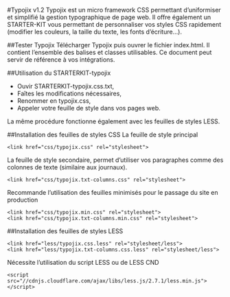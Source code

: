 #Typojix v1.2
Typojix est un micro framework CSS permettant d’uniformiser et simplifié la gestion typographique de page web. Il offre également un STARTER-KIT vous permettant de personnaliser vos styles CSS rapidement (modifier les couleurs, la taille du texte, les fonts d’écriture…).

##Tester Typojix
Télécharger Typojix puis ouvrer le fichier index.html. Il contient l’ensemble des balises et classes utilisables. Ce document peut servir de référence à vos intégrations.

##Utilisation du STARTERKIT-typojix
* Ouvir STARTERKIT-typojix.css.txt,
* Faîtes les modifications nécessaires,
* Renommer en typojix.css,
* Appeler votre feuille de style dans vos pages web.

La même procédure fonctionne également avec les feuilles de styles LESS.

##Installation des feuilles de styles CSS
La feuille de style principal
```
<link href="css/typojix.css" rel="stylesheet">
```
La feuille de style secondaire, permet d’utiliser vos paragraphes comme des colonnes de texte (similaire aux journaux).
```
<link href="css/typojix.txt-columns.css" rel="stylesheet">
```
Recommande l’utilisation des feuilles minimisés pour le passage du site en production
```
<link href="css/typojix.min.css" rel="stylesheet">
<link href="css/typojix.txt-columns.min.css" rel="stylesheet">
```
##Installation des feuilles de styles LESS
```
<link href="less/typojix.css.less" rel="stylesheet/less">
<link href="less/typojix.txt-columns.css.less" rel="stylesheet/less">
```
Nécessite l’utilisation du script LESS ou de LESS CND
```
<script src="//cdnjs.cloudflare.com/ajax/libs/less.js/2.7.1/less.min.js"></script>
```